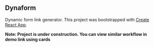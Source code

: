 ## Dynaform

Dynamic form link generator. This project was bootstrapped with [Create React App](https://github.com/facebook/create-react-app).

**Note: Project is under construction. You can view similar workflow in demo link using cards**
